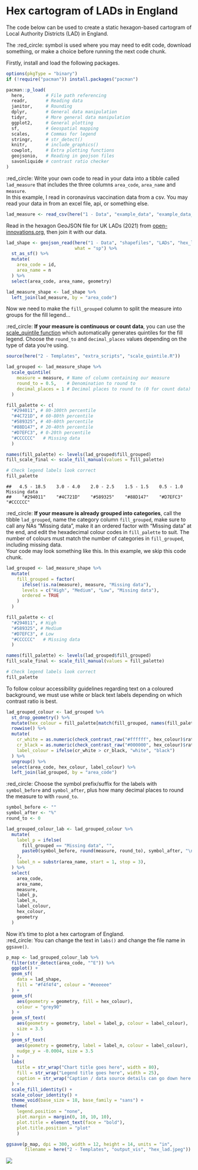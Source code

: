 Hex cartogram of LADs in England
================

The code below can be used to create a static hexagon-based cartogram of
Local Authority Districts (LAD) in England.  
  
The :red\_circle: symbol is used where you may need to edit code,
download something, or make a choice before running the next code
chunk.  
  
Firstly, install and load the following packages.

``` r
options(pkgType = "binary")
if (!require("pacman")) install.packages("pacman")

pacman::p_load(
  here,        # File path referencing
  readr,       # Reading data
  janitor,     # Rounding
  dplyr,       # General data manipulation
  tidyr,       # More general data manipulation
  ggplot2,     # General plotting
  sf,          # Geospatial mapping
  scales,      # Commas for legend
  stringr,     # str_detect()
  knitr,       # include_graphics()
  cowplot,     # Extra plotting functions
  geojsonio,   # Reading in geojson files
  savonliquide # contrast ratio checker
)
```

  
:red\_circle: Write your own code to read in your data into a tibble
called `lad_measure` that includes the three columns `area_code`,
`area_name` and `measure`.  
In this example, I read in coronavirus vaccination data from a csv. You
may read your data in from an excel file, api, or something else.

``` r
lad_measure <- read_csv(here("1 - Data", "example_data", "example_data_lad_2.csv"))
```

  
Read in the hexagon GeoJSON file for UK LADs (2021) from
[open-innovations.org](https://open-innovations.org/projects/hexmaps/),
then join it with our data.

``` r
lad_shape <- geojson_read(here("1 - Data", "shapefiles", "LADs", "hex_lad.geojson"),
                          what = "sp") %>% 
  st_as_sf() %>% 
  mutate(
    area_code = id,
    area_name = n
  ) %>% 
  select(area_code, area_name, geometry)

lad_measure_shape <- lad_shape %>% 
  left_join(lad_measure, by = "area_code")
```

  
Now we need to make the `fill_grouped` column to split the measure into
groups for the fill legend…  
  
:red\_circle: **If your measure is continuous or count data**, you can
use the [scale\_quintile
function](https://github.com/DataS-DHSC/geospatial-vis-templates/tree/master/2%20-%20Templates/extra_scripts/scale_quintile.R)
which automatically generates quintiles for the fill legend. Choose the
`round_to` and `decimal_places` values depending on the type of data
you’re using.

``` r
source(here("2 - Templates", "extra_scripts", "scale_quintile.R"))

lad_grouped <- lad_measure_shape %>% 
  scale_quintile(
    measure = measure, # Name of column containing our measure
    round_to = 0.5,    # Denomination to round to
    decimal_places = 1 # Decimal places to round to (0 for count data)
  )

fill_palette <- c(
  "#294011", # 80-100th percentile
  "#4C721D", # 60-80th percentile
  "#589325", # 40-60th percentile
  "#88D147", # 20-40th percentile
  "#D7EFC3", # 0-20th percentile
  "#CCCCCC"   # Missing data
  )

names(fill_palette) <- levels(lad_grouped$fill_grouped)
fill_scale_final <- scale_fill_manual(values = fill_palette)

# Check legend labels look correct
fill_palette
```

    ##   4.5 - 18.5    3.0 - 4.0    2.0 - 2.5    1.5 - 1.5    0.5 - 1.0 Missing data 
    ##    "#294011"    "#4C721D"    "#589325"    "#88D147"    "#D7EFC3"    "#CCCCCC"

  
:red\_circle: **If your measure is already grouped into categories**,
call the tibble `lad_grouped`, name the category column `fill_grouped`,
make sure to call any NAs “Missing data”, make it an ordered factor with
“Missing data” at the end, and edit the hexadecimal colour codes in
`fill_palette` to suit. The number of colours must match the number of
categories in `fill_grouped`, including missing data.  
Your code may look something like this. In this example, we skip this
code chunk.

``` r
lad_grouped <- lad_measure_shape %>% 
  mutate(
    fill_grouped = factor(
      ifelse(!is.na(measure), measure, "Missing data"),
      levels = c("High", "Medium", "Low", "Missing data"),
      ordered = TRUE
    )
  )

fill_palette <- c(
  "#294011", # High
  "#589325", # Medium
  "#D7EFC3", # Low
  "#CCCCCC"   # Missing data
  )

names(fill_palette) <- levels(lad_grouped$fill_grouped)
fill_scale_final <- scale_fill_manual(values = fill_palette)

# Check legend labels look correct
fill_palette
```

  
To follow colour accessibility guidelines regarding text on a coloured
background, we must use white or black text labels depending on which
contrast ratio is best.

``` r
lad_grouped_colour <- lad_grouped %>% 
  st_drop_geometry() %>% 
  mutate(hex_colour = fill_palette[match(fill_grouped, names(fill_palette))]) %>% 
  rowwise() %>% 
  mutate(
    cr_white = as.numeric(check_contrast_raw("#ffffff", hex_colour)$ratio),
    cr_black = as.numeric(check_contrast_raw("#000000", hex_colour)$ratio),
    label_colour = ifelse(cr_white > cr_black, "white", "black")
  ) %>% 
  ungroup() %>% 
  select(area_code, hex_colour, label_colour) %>% 
  left_join(lad_grouped, by = "area_code")
```

  
:red\_circle: Choose the symbol prefix/suffix for the labels with
`symbol_before` and `symbol_after`, plus how many decimal places to
round the measure to with `round_to`.

``` r
symbol_before <- ""
symbol_after <- "%"
round_to <- 0

lad_grouped_colour_lab <- lad_grouped_colour %>%
  mutate(
    label_p = ifelse(
      fill_grouped == "Missing data", "",
      paste0(symbol_before, round(measure, round_to), symbol_after, "\n")
    ),  
    label_n = substr(area_name, start = 1, stop = 3),
  ) %>% 
  select(
    area_code, 
    area_name,
    measure,
    label_p,
    label_n,
    label_colour,
    hex_colour,
    geometry
  )
```

  
Now it’s time to plot a hex cartogram of England.  
:red\_circle: You can change the text in `labs()` and change the file
name in `ggsave()`.

``` r
p_map <- lad_grouped_colour_lab %>% 
  filter(str_detect(area_code, "^E")) %>% 
  ggplot() + 
  geom_sf(
    data = lad_shape,
    fill = "#f4f4f4", colour = "#eeeeee"
  ) + 
  geom_sf(
    aes(geometry = geometry, fill = hex_colour),
    colour = "grey90"
  ) + 
  geom_sf_text(
    aes(geometry = geometry, label = label_p, colour = label_colour), 
    size = 3.5
  ) + 
  geom_sf_text(
    aes(geometry = geometry, label = label_n, colour = label_colour), 
    nudge_y = -0.0004, size = 3.5
  ) + 
  labs(
    title = str_wrap("Chart title goes here", width = 80),
    fill = str_wrap("Legend title goes here", width = 25),
    caption = str_wrap("Caption / data source details can go down here.", width = 80)
  ) + 
  scale_fill_identity() + 
  scale_colour_identity() + 
  theme_void(base_size = 18, base_family = "sans") + 
  theme(
    legend.position = "none",
    plot.margin = margin(0, 10, 10, 10),
    plot.title = element_text(face = "bold"),
    plot.title.position = "plot"
    )

ggsave(p_map, dpi = 300, width = 12, height = 14, units = "in",
       filename = here("2 - Templates", "output_vis", "hex_lad.jpeg"))
```

![](output_vis/hex_lad.jpeg)
